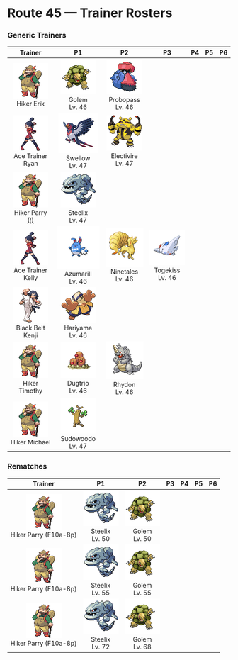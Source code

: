 # Route 45 — Trainer Rosters

### Generic Trainers

| Trainer | P1 | P2 | P3 | P4 | P5 | P6 |
|:-------:|:--:|:--:|:--:|:--:|:--:|:--:|
| ![Hiker Erik](../../assets/trainers/hiker.png "Hiker Erik")<br>Hiker Erik | ![Golem](../../assets/sprites/golem/front.gif "It sheds its skin once a year. The discarded shell immediately hardens and crumbles away.")<br>Golem<br>Lv. 46 | ![Probopass](../../assets/sprites/probopass/front.gif "It controls three units called Mini-Noses using magnetic force. With them, it can attack the foe from three directions.")<br>Probopass<br>Lv. 46 |
| ![Ace Trainer Ryan](../../assets/trainers/ace_trainer.png "Ace Trainer Ryan")<br>Ace Trainer Ryan | ![Swellow](../../assets/sprites/swellow/front.gif "It dives at a steep angle as soon as it spots its prey. It catches its prey with sharp claws.")<br>Swellow<br>Lv. 47 | ![Electivire](../../assets/sprites/electivire/front.gif "As its electric charge amplifies, blue sparks begin to crackle between its horns.")<br>Electivire<br>Lv. 47 |
| ![Hiker Parry (!)](../../assets/trainers/hiker.png "Hiker Parry (!)")<br>Hiker Parry [(!)](#rematches) | ![Steelix](../../assets/sprites/steelix/front.gif "Its body has been compressed deep under the ground. As a result, it is even harder than a diamond.")<br>Steelix<br>Lv. 47 |
| ![Ace Trainer Kelly](../../assets/trainers/ace_trainer.png "Ace Trainer Kelly")<br>Ace Trainer Kelly | ![Azumarill](../../assets/sprites/azumarill/front.gif "By keeping still and listening intently, it can tell what is in even wild, fast-moving rivers.")<br>Azumarill<br>Lv. 46 | ![Ninetales](../../assets/sprites/ninetales/front.gif "Some legends claim that each of its nine tails has its own unique type of special mystical power.")<br>Ninetales<br>Lv. 46 | ![Togekiss](../../assets/sprites/togekiss/front.gif "As everyone knows, it visits peaceful regions, bringing them gifts of kindness and sweet blessings.")<br>Togekiss<br>Lv. 46 |
| ![Black Belt Kenji](../../assets/trainers/black_belt.png "Black Belt Kenji")<br>Black Belt Kenji | ![Hariyama](../../assets/sprites/hariyama/front.gif "It loves challenging others to tests of strength. It has the power to stop a train with a slap.")<br>Hariyama<br>Lv. 46 |
| ![Hiker Timothy](../../assets/trainers/hiker.png "Hiker Timothy")<br>Hiker Timothy | ![Dugtrio](../../assets/sprites/dugtrio/front.gif "Its three heads bob separately up and down to loosen the soil nearby, making it easier for it to burrow.")<br>Dugtrio<br>Lv. 46 | ![Rhydon](../../assets/sprites/rhydon/front.gif "Its rugged hide protects it from even the heat of lava. However, the hide also makes it insensitive.")<br>Rhydon<br>Lv. 46 |
| ![Hiker Michael](../../assets/trainers/hiker.png "Hiker Michael")<br>Hiker Michael | ![Sudowoodo](../../assets/sprites/sudowoodo/front.gif "Although it always pretends to be a tree, its composition appears more similar to rock than to vegetation.")<br>Sudowoodo<br>Lv. 47 |


### Rematches

| Trainer | P1 | P2 | P3 | P4 | P5 | P6 |
|:-------:|:--:|:--:|:--:|:--:|:--:|:--:|
| ![Hiker Parry (F10a-8p)](../../assets/trainers/hiker.png "Hiker Parry (F10a-8p)")<br>Hiker Parry (F10a-8p) | ![Steelix](../../assets/sprites/steelix/front.gif "Its body has been compressed deep under the ground. As a result, it is even harder than a diamond.")<br>Steelix<br>Lv. 50 | ![Golem](../../assets/sprites/golem/front.gif "It sheds its skin once a year. The discarded shell immediately hardens and crumbles away.")<br>Golem<br>Lv. 50 |
| ![Hiker Parry (F10a-8p)](../../assets/trainers/hiker.png "Hiker Parry (F10a-8p)")<br>Hiker Parry (F10a-8p) | ![Steelix](../../assets/sprites/steelix/front.gif "Its body has been compressed deep under the ground. As a result, it is even harder than a diamond.")<br>Steelix<br>Lv. 55 | ![Golem](../../assets/sprites/golem/front.gif "It sheds its skin once a year. The discarded shell immediately hardens and crumbles away.")<br>Golem<br>Lv. 55 |
| ![Hiker Parry (F10a-8p)](../../assets/trainers/hiker.png "Hiker Parry (F10a-8p)")<br>Hiker Parry (F10a-8p) | ![Steelix](../../assets/sprites/steelix/front.gif "Its body has been compressed deep under the ground. As a result, it is even harder than a diamond.")<br>Steelix<br>Lv. 72 | ![Golem](../../assets/sprites/golem/front.gif "It sheds its skin once a year. The discarded shell immediately hardens and crumbles away.")<br>Golem<br>Lv. 68 |

